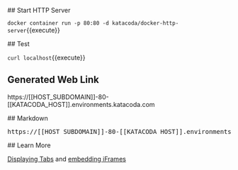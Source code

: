 ## Start HTTP Server

`docker container run -p 80:80 -d katacoda/docker-http-server`{{execute}}

## Test

`curl localhost`{{execute}}

## Generated Web Link

https://[[HOST_SUBDOMAIN]]-80-[[KATACODA_HOST]].environments.katacoda.com

## Markdown

<pre>https://[[HOST_SUBDOMAIN]]-80-[[KATACODA_HOST]].environments.katacoda.com</pre>

## Learn More

[Displaying Tabs](https://katacoda.com/scenario-examples/scenarios/dashboard-tabs) and [embedding iFrames](https://katacoda.com/scenario-examples/scenarios/dashboard-tabs-iframe)
